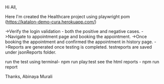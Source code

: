 Hi All,

Here I'm created the Healthcare project using playwright pom (https://katalon-demo-cura.herokuapp.com/)

->Verify the login validation - both the positive and negative cases.
->Navigate to appointment page and booking the appointment.
->Once booking the appointment and confirmed the appointment in history page.
->Reports are generated once testing is completed. testreports are saved under jsonReports folder.

run the test using terminal- npm run play:test
see the html reports - npm run report

Thanks,
Abinaya Murali
